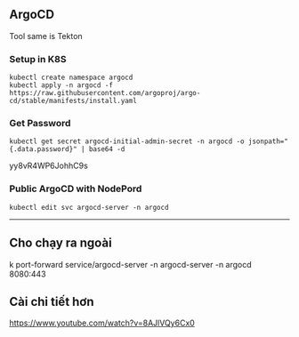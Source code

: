 ## ArgoCD

Tool same is Tekton

### Setup in K8S

```
kubectl create namespace argocd
kubectl apply -n argocd -f https://raw.githubusercontent.com/argoproj/argo-cd/stable/manifests/install.yaml
```

### Get Password

```
kubectl get secret argocd-initial-admin-secret -n argocd -o jsonpath="{.data.password}" | base64 -d
```
yy8vR4WP6JohhC9s

### Public ArgoCD with NodePord

```
kubectl edit svc argocd-server -n argocd
```

----

## Cho chạy ra ngoài

k port-forward service/argocd-server -n argocd-server -n argocd 8080:443

## Cài chi tiết hơn 
https://www.youtube.com/watch?v=8AJlVQy6Cx0